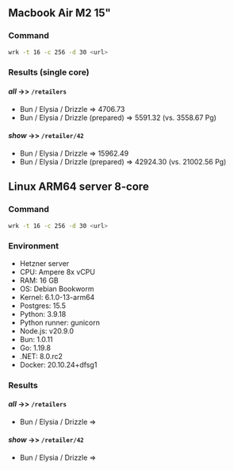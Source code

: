 ## Macbook Air M2 15"

### Command

```bash
wrk -t 16 -c 256 -d 30 <url>
```

### Results (single core)

#### _all_ ->> `/retailers`

* Bun / Elysia / Drizzle => 4706.73
* Bun / Elysia / Drizzle (prepared) => 5591.32 (vs. 3558.67 Pg)

#### _show_ ->> `/retailer/42`

* Bun / Elysia / Drizzle => 15962.49 
* Bun / Elysia / Drizzle (prepared) => 42924.30 (vs. 21002.56 Pg)

## Linux ARM64 server 8-core

### Command

```bash
wrk -t 16 -c 256 -d 30 <url>
```

### Environment

- Hetzner server
- CPU: Ampere 8x vCPU
- RAM: 16 GB
- OS: Debian Bookworm
- Kernel: 6.1.0-13-arm64
- Postgres: 15.5
- Python: 3.9.18
- Python runner: gunicorn
- Node.js: v20.9.0
- Bun: 1.0.11
- Go: 1.19.8
- .NET: 8.0.rc2
- Docker: 20.10.24+dfsg1

### Results

#### _all_ ->> `/retailers`

* Bun / Elysia / Drizzle => 

#### _show_ ->> `/retailer/42`

* Bun / Elysia / Drizzle => 

